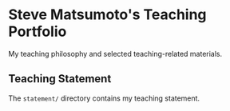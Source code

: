 # Steve Matsumoto's Teaching Portfolio

My teaching philosophy and selected teaching-related materials.

## Teaching Statement

The `statement/` directory contains my teaching statement.
